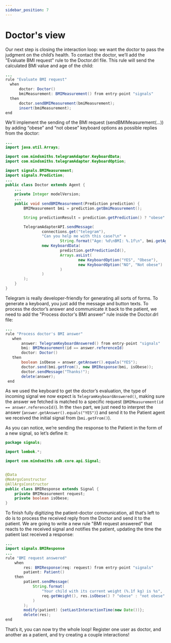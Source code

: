 ```yaml
---
sidebar_position: 7
---
```


# Doctor's view

Our next step is closing the interaction loop: we want the doctor to pass the judgment on the child’s health.
To contact the doctor, we’ll add the "Evaluate BMI request"  rule to the Doctor.drl file. This rule will send the calculated BMI value and age of the child:

```java title="rules/doctor/Doctor.drl"
...
rule "Evaluate BMI request"
  when
      doctor: Doctor()
      bmiMeasurement: BMIMeasurement() from entry-point "signals"
  then
      doctor.sendBMIMeasurement(bmiMeasurement);
      insert(bmiMeasurement);
end
```

We’ll implement the sending of the BMI request (sendBMIMeasurement(...)) by adding “obese” and “not obese” keyboard options as possible replies from the doctor:

```java title="agents/doctor/Doctor.java"
...
import java.util.Arrays;

import com.mindsmiths.telegramAdapter.KeyboardData;
import com.mindsmiths.telegramAdapter.KeyboardOption;

import signals.BMIMeasurement;
import signals.Prediction;
...
public class Doctor extends Agent {
    ...
    private Integer modelVersion;
    ...
    public void sendBMIMeasurement(Prediction prediction) {
        BMIMeasurement bmi = prediction.getBmiMeasurement();

        String predictionResult = prediction.getPrediction() ? "obese" : "not obese";

        TelegramAdapterAPI.sendMessage(
                connections.get("telegram"),
                "Can you help me with this case?\n" +
                        String.format("Age: %d\nBMI: %.1f\n", bmi.getAge(), bmi.calculateBMI()),
                new KeyboardData(
                        prediction.getPredictionId(),
                        Arrays.asList(
                                new KeyboardOption("YES", "Obese"),
                                new KeyboardOption("NO", "Not obese")
                        )
                )
        );
    }
}
```

Telegram is really developer-friendly for generating all sorts of forms. To generate a keyboard, you just add the message and button texts.
To process the doctor’s answer and communicate it back to the patient, we need to add the  "Process doctor's BMI answer" rule inside the Doctor.drl file:

```java title="rules/doctor/Doctor.drl"
...
rule "Process doctor's BMI answer"
   when
       answer: TelegramKeyboardAnswered() from entry-point "signals"
       bmi: BMIMeasurement(id == answer.referenceId)
       doctor: Doctor()
   then
       boolean isObese = answer.getAnswer().equals("YES");
       doctor.send(bmi.getFrom(), new BMIResponse(bmi, isObese));
       doctor.sendMessage("Thanks!");
       delete(answer);
 end
```

As we used the keyboard to get the doctor’s evaluation, the type of incoming signal we now expect is `TelegramKeyboardAnswered()`, making sure the answer we fetched is matched to a specific request (`BMIMeasurement(id == answer.referenceId)`). In the `then` part, we just need to interpret the answer (`answer.getAnswer().equals("YES")`) and send it to the Patient agent we received the initial signal from (`bmi.getFrom()`).

As you can notice, we’re sending the response to the Patient in the form of a new signal, so let’s define it:

```java title="models/signals/BMIResponse.java"
package signals;

import lombok.*;

import com.mindsmiths.sdk.core.api.Signal;


@Data
@NoArgsConstructor
@AllArgsConstructor
public class BMIResponse extends Signal {
    private BMIMeasurement request;
    private boolean isObese;
}
```

To finish fully digitizing the patient-doctor communication, all that’s left to do is to process the received reply from the Doctor and send it to the patient. We are going to write a new rule "BMI request answered" that reacts to the received signal and notifies the patient, updating the time the patient last received a response:
```java title="rules/patient/Patient.drl"
...
import signals.BMIResponse
...
rule "BMI request answered"
    when
        res: BMIResponse(req: request) from entry-point "signals"
        patient: Patient()
    then
        patient.sendMessage(
            String.format(
                "Your child with its current weight (%.1f kg) is %s",
                req.getWeight(), res.isObese() ? "obese" : "not obese"
            )
        );
        modify(patient) {setLastInteractionTime(new Date())};
        delete(res);
end
```
That’s it, you can now try the whole loop! Register one user as doctor, and another as a patient, and try creating a couple interactions!